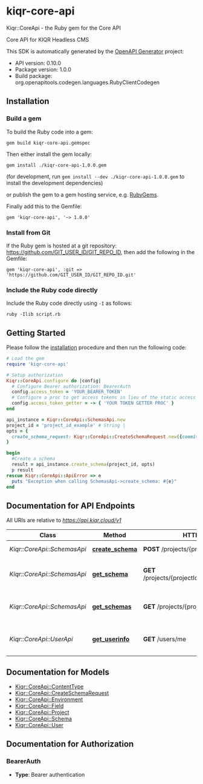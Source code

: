# kiqr-core-api

Kiqr::CoreApi - the Ruby gem for the Core API

Core API for KIQR Headless CMS

This SDK is automatically generated by the [OpenAPI Generator](https://openapi-generator.tech) project:

- API version: 0.10.0
- Package version: 1.0.0
- Build package: org.openapitools.codegen.languages.RubyClientCodegen

## Installation

### Build a gem

To build the Ruby code into a gem:

```shell
gem build kiqr-core-api.gemspec
```

Then either install the gem locally:

```shell
gem install ./kiqr-core-api-1.0.0.gem
```

(for development, run `gem install --dev ./kiqr-core-api-1.0.0.gem` to install the development dependencies)

or publish the gem to a gem hosting service, e.g. [RubyGems](https://rubygems.org/).

Finally add this to the Gemfile:

    gem 'kiqr-core-api', '~> 1.0.0'

### Install from Git

If the Ruby gem is hosted at a git repository: https://github.com/GIT_USER_ID/GIT_REPO_ID, then add the following in the Gemfile:

    gem 'kiqr-core-api', :git => 'https://github.com/GIT_USER_ID/GIT_REPO_ID.git'

### Include the Ruby code directly

Include the Ruby code directly using `-I` as follows:

```shell
ruby -Ilib script.rb
```

## Getting Started

Please follow the [installation](#installation) procedure and then run the following code:

```ruby
# Load the gem
require 'kiqr-core-api'

# Setup authorization
Kiqr::CoreApi.configure do |config|
  # Configure Bearer authorization: BearerAuth
  config.access_token = 'YOUR_BEARER_TOKEN'
  # Configure a proc to get access tokens in lieu of the static access_token configuration
  config.access_token_getter = -> { 'YOUR TOKEN GETTER PROC' } 
end

api_instance = Kiqr::CoreApi::SchemasApi.new
project_id = 'project_id_example' # String | 
opts = {
  create_schema_request: Kiqr::CoreApi::CreateSchemaRequest.new({commit_message: 'commit_message_example'}) # CreateSchemaRequest | 
}

begin
  #Create a schema
  result = api_instance.create_schema(project_id, opts)
  p result
rescue Kiqr::CoreApi::ApiError => e
  puts "Exception when calling SchemasApi->create_schema: #{e}"
end

```

## Documentation for API Endpoints

All URIs are relative to *https://api.kiqr.cloud/v1*

Class | Method | HTTP request | Description
------------ | ------------- | ------------- | -------------
*Kiqr::CoreApi::SchemasApi* | [**create_schema**](docs/SchemasApi.md#create_schema) | **POST** /projects/{projectId}/schemas | Create a schema
*Kiqr::CoreApi::SchemasApi* | [**get_schema**](docs/SchemasApi.md#get_schema) | **GET** /projects/{projectId}/schemas/{schemaId} | Retrieve details about schema
*Kiqr::CoreApi::SchemasApi* | [**get_schemas**](docs/SchemasApi.md#get_schemas) | **GET** /projects/{projectId}/schemas | Retrieve a projects history of schemas
*Kiqr::CoreApi::UserApi* | [**get_userinfo**](docs/UserApi.md#get_userinfo) | **GET** /users/me | Retrieve info about the current user


## Documentation for Models

 - [Kiqr::CoreApi::ContentType](docs/ContentType.md)
 - [Kiqr::CoreApi::CreateSchemaRequest](docs/CreateSchemaRequest.md)
 - [Kiqr::CoreApi::Environment](docs/Environment.md)
 - [Kiqr::CoreApi::Field](docs/Field.md)
 - [Kiqr::CoreApi::Project](docs/Project.md)
 - [Kiqr::CoreApi::Schema](docs/Schema.md)
 - [Kiqr::CoreApi::User](docs/User.md)


## Documentation for Authorization


### BearerAuth

- **Type**: Bearer authentication

